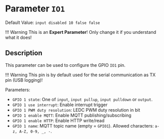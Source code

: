 # Parameter `IO1`
Default Value: `input disabled 10 false false`

!!! Warning
    This is an **Expert Parameter**! Only change it if you understand what it does!

## Description
This parameter can be used to configure the GPIO `IO1` pin.

!!! Warning
    This pin is by default used for the serial communication as TX pin (USB logging)!

Parameters:

- `GPIO 1 state`: One of `input`, `input pullup`, `input pulldown` or `output`.
- `GPIO 1 use interrupt`: Enable interrupt trigger
- `GPIO 1 PWM duty resolution`: LEDC PWM duty resolution in bit
- `GPIO 1 enable MQTT`: Enable MQTT publishing/subscribing
- `GPIO 1 enable HTTP`: Enable HTTP write/read
- `GPIO 1 name`: MQTT topic name (empty = `GPIO1`). Allowed characters: `a-z, A-Z, 0-9, _, -`.
